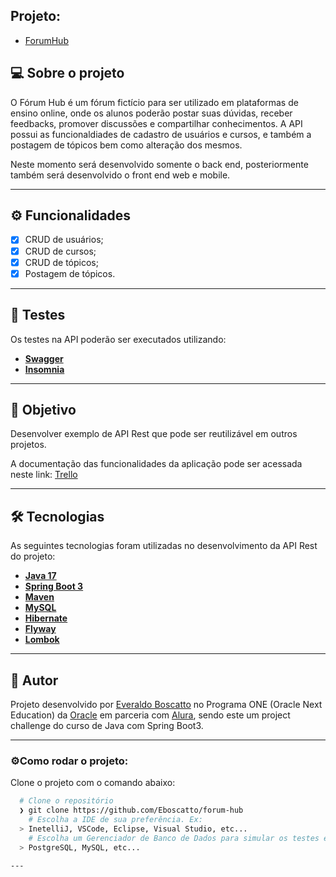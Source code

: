## Projeto:

* [ForumHub](#Título-e-Imagem-de-capa)

## 💻 Sobre o projeto

O Fórum Hub é um fórum fictício para ser utilizado em plataformas de ensino online, onde os alunos poderão postar suas dúvidas, receber feedbacks, promover discussões e compartilhar conhecimentos. A API possui as funcionaldiades de cadastro de usuários e cursos, e também a postagem de tópicos bem como alteração dos mesmos. 

Neste momento será desenvolvido somente o back end, posteriormente também será desenvolvido o front end web e mobile.

---

## ⚙️ Funcionalidades

- [x] CRUD de usuários;
- [x] CRUD de cursos;
- [x] CRUD de tópicos;
- [x] Postagem de tópicos.

---

## 🎨 Testes

Os testes na API poderão ser executados utilizando:

- **[Swagger](https://swagger.io/docs/specification/links/)**
- **[Insomnia](https://insomnia.rest/download/)**

---

## 📄 Objetivo

Desenvolver exemplo de API Rest que pode ser reutilizável em outros projetos.

A documentação das funcionalidades da aplicação pode ser acessada neste link: <a href="https://trello.com/b/W5qxhjX2/forum-hub-challenge-back-end">Trello</a>

---

## 🛠 Tecnologias

As seguintes tecnologias foram utilizadas no desenvolvimento da API Rest do projeto:

- **[Java 17](https://www.oracle.com/java)**
- **[Spring Boot 3](https://spring.io/projects/spring-boot)**
- **[Maven](https://maven.apache.org)**
- **[MySQL](https://www.mysql.com)**
- **[Hibernate](https://hibernate.org)**
- **[Flyway](https://flywaydb.org)**
- **[Lombok](https://projectlombok.org)**

---

## 📝 Autor

Projeto desenvolvido por [Everaldo Boscatto](www.linkedin.com/in/everaldoboscatto) no Programa ONE (Oracle Next Education) da [Oracle](https://www.oracle.com/br/education/oracle-next-education/) em parceria com [Alura](https://www.alura.com.br),  sendo este um project challenge do curso de Java com Spring Boot3.

---

### ⚙️Como rodar o projeto:
Clone o projeto com o comando abaixo:

```bash
  # Clone o repositório
  ❯ git clone https://github.com/Eboscatto/forum-hub
	# Escolha a IDE de sua preferência. Ex:
  > InetelliJ, VSCode, Eclipse, Visual Studio, etc... 
	# Escolha um Gerenciador de Banco de Dados para simular os testes em sua máquina.
  > PostgreSQL, MySQL, etc...
   
---
